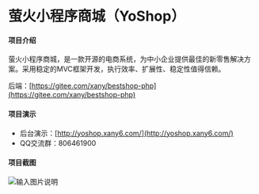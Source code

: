 # 萤火小程序商城（YoShop）


#### 项目介绍
萤火小程序商城，是一款开源的电商系统，为中小企业提供最佳的新零售解决方案。采用稳定的MVC框架开发，执行效率、扩展性、稳定性值得信赖。

后端：[https://gitee.com/xany/bestshop-php](https://gitee.com/xany/bestshop-php)

#### 项目演示
- 后台演示：[http://yoshop.xany6.com/](http://yoshop.xany6.com/)
- QQ交流群：806461900

#### 项目截图
![输入图片说明](https://gitee.com/uploads/images/2018/0629/144738_39b279a7_597459.png "前端.png")
